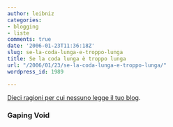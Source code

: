 ```yaml
---
author: leibniz
categories:
- blogging
- liste
comments: true
date: '2006-01-23T11:36:18Z'
slug: se-la-coda-lunga-e-troppo-lunga
title: Se la coda lunga è troppo lunga
url: "/2006/01/23/se-la-coda-lunga-e-troppo-lunga/"
wordpress_id: 1989

---
```

[Dieci ragioni per cui nessuno legge il tuo blog](http://www.gapingvoid.com/Moveable_Type/archives/002173.html).


### Gaping Void
